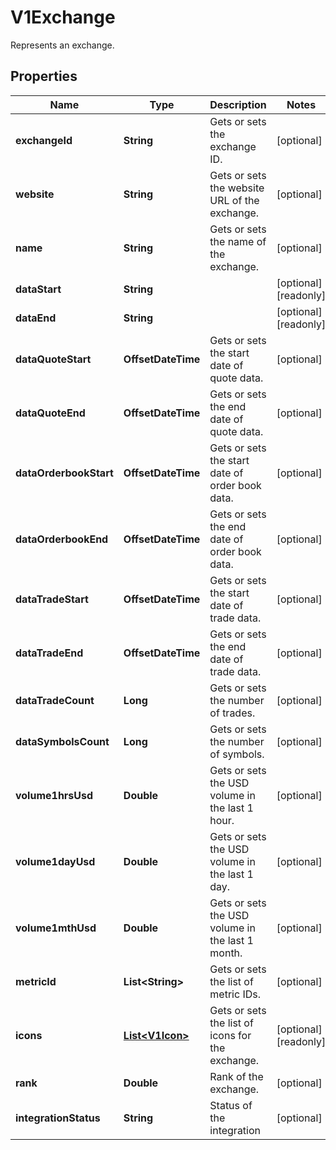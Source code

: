 

# V1Exchange

Represents an exchange.

## Properties

| Name | Type | Description | Notes |
|------------ | ------------- | ------------- | -------------|
|**exchangeId** | **String** | Gets or sets the exchange ID. |  [optional] |
|**website** | **String** | Gets or sets the website URL of the exchange. |  [optional] |
|**name** | **String** | Gets or sets the name of the exchange. |  [optional] |
|**dataStart** | **String** |  |  [optional] [readonly] |
|**dataEnd** | **String** |  |  [optional] [readonly] |
|**dataQuoteStart** | **OffsetDateTime** | Gets or sets the start date of quote data. |  [optional] |
|**dataQuoteEnd** | **OffsetDateTime** | Gets or sets the end date of quote data. |  [optional] |
|**dataOrderbookStart** | **OffsetDateTime** | Gets or sets the start date of order book data. |  [optional] |
|**dataOrderbookEnd** | **OffsetDateTime** | Gets or sets the end date of order book data. |  [optional] |
|**dataTradeStart** | **OffsetDateTime** | Gets or sets the start date of trade data. |  [optional] |
|**dataTradeEnd** | **OffsetDateTime** | Gets or sets the end date of trade data. |  [optional] |
|**dataTradeCount** | **Long** | Gets or sets the number of trades. |  [optional] |
|**dataSymbolsCount** | **Long** | Gets or sets the number of symbols. |  [optional] |
|**volume1hrsUsd** | **Double** | Gets or sets the USD volume in the last 1 hour. |  [optional] |
|**volume1dayUsd** | **Double** | Gets or sets the USD volume in the last 1 day. |  [optional] |
|**volume1mthUsd** | **Double** | Gets or sets the USD volume in the last 1 month. |  [optional] |
|**metricId** | **List&lt;String&gt;** | Gets or sets the list of metric IDs. |  [optional] |
|**icons** | [**List&lt;V1Icon&gt;**](V1Icon.md) | Gets or sets the list of icons for the exchange. |  [optional] [readonly] |
|**rank** | **Double** | Rank of the exchange. |  [optional] |
|**integrationStatus** | **String** | Status of the integration |  [optional] |



